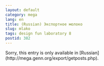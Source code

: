 ```yaml
---
layout: default
category: mega
lang: en
title: (Russian) Экспортное молоко
slug: mlako
tags: design fun laboratory 8 
postid: 382
---
```

<p>Sorry, this entry is only available in [Russian](http://mega.genn.org/export/getposts.php).</p>